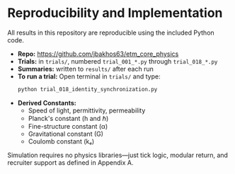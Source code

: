 # Reproducibility and Implementation

All results in this repository are reproducible using the included Python code.

- **Repo:** https://github.com/jbakhos63/etm_core_physics
- **Trials:** in `trials/`, numbered `trial_001_*.py` through `trial_018_*.py`
- **Summaries:** written to `results/` after each run
- **To run a trial:**
  Open terminal in `trials/` and type:
  ```bash
  python trial_018_identity_synchronization.py
  ```
- **Derived Constants:**
  - Speed of light, permittivity, permeability
  - Planck's constant (h and ℏ)
  - Fine-structure constant (α)
  - Gravitational constant (G)
  - Coulomb constant (kₑ)

Simulation requires no physics libraries—just tick logic, modular return, and recruiter support as defined in Appendix A.
